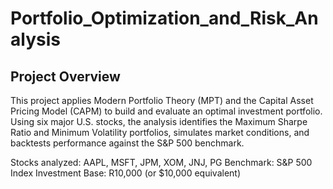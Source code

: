 # Portfolio_Optimization_and_Risk_Analysis
## Project Overview
This project applies Modern Portfolio Theory (MPT) and the Capital Asset Pricing Model (CAPM) to build and evaluate an optimal investment portfolio.
Using six major U.S. stocks, the analysis identifies the Maximum Sharpe Ratio and Minimum Volatility portfolios, simulates market conditions, and backtests performance against the S&P 500 benchmark.

Stocks analyzed: AAPL, MSFT, JPM, XOM, JNJ, PG
Benchmark: S&P 500 Index
Investment Base: R10,000 (or $10,000 equivalent)
